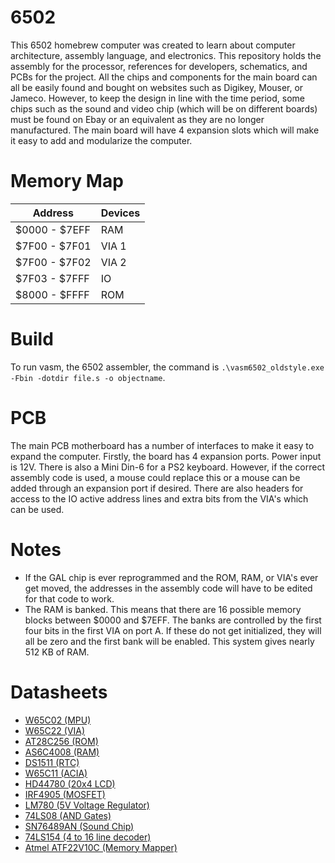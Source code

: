 # 6502
This 6502 homebrew computer was created to learn about computer architecture, assembly language, and electronics. This repository holds the assembly for the processor, references for developers, schematics, and PCBs for the project. All the chips and components for the main board can all be easily found and bought on websites such as Digikey, Mouser, or Jameco. However, to keep the design in line with the time period, some chips such as the sound and video chip (which will be on different boards) must be found on Ebay or an equivalent as they are no longer manufactured. The main board will have 4 expansion slots which will make it easy to add and modularize the computer. 

# Memory Map
| Address       | Devices |
| ------------- | ------- | 
| $0000 - $7EFF | RAM     | 
| $7F00 - $7F01 | VIA 1   | 
| $7F00 - $7F02 | VIA 2   | 
| $7F03 - $7FFF | IO      | 
| $8000 - $FFFF | ROM     | 

# Build
To run vasm, the 6502 assembler, the command is `.\vasm6502_oldstyle.exe -Fbin -dotdir file.s -o objectname`.

# PCB
The main PCB motherboard has a number of interfaces to make it easy to expand the computer. Firstly, the board has 4 expansion ports. Power input is 12V. There is also
a Mini Din-6 for a PS2 keyboard. However, if the correct assembly code is used, a mouse could replace this or a mouse can be added through an expansion port if desired. There are also headers for access to the IO active address lines and extra bits from the VIA's which can be used. 

# Notes
- If the GAL chip is ever reprogrammed and the ROM, RAM, or VIA's ever get moved, the addresses in the assembly code will have to be edited for that code to work. 
- The RAM is banked. This means that there are 16 possible memory blocks between $0000 and $7EFF. The banks are controlled by the first four bits in the first VIA on port A. If these do not get initialized, they will all be zero and the first bank will be enabled. This system gives nearly 512 KB of RAM.

# Datasheets
- <a href = "https://www.mouser.com/datasheet/2/436/w65c02s-2572.pdf"> W65C02 (MPU) </a>
- <a href = "https://www.mouser.com/datasheet/2/436/w65c22-1197.pdf"> W65C22 (VIA) </a> 
- <a href = "https://www.mouser.com/datasheet/2/268/doc0006-1108095.pdf"> AT28C256 (ROM) </a>
- <a href = "https://www.mouser.com/datasheet/2/12/AS6C4008-1265427.pdf"> AS6C4008 (RAM) </a>
- <a href = "https://www.mouser.com/datasheet/2/256/DS1501-DS1511-465962.pdf"> DS1511 (RTC) </a>
- <a href = "https://www.westerndesigncenter.com/wdc/documentation/w65c51n.pdf"> W65C11 (ACIA) </a>
- <a href = "https://www.sparkfun.com/datasheets/LCD/HD44780.pdf"> HD44780 (20x4 LCD) </a>
- <a href = "https://www.jameco.com/Jameco/Products/ProdDS/670442-DS01.pdf"> IRF4905 (MOSFET) </a>
- <a href = "https://www.jameco.com/Jameco/Products/ProdDS/51262.pdf"> LM780 (5V Voltage Regulator) </a>
- <a href = "https://www.jameco.com/Jameco/Products/ProdDS/46375.pdf"> 74LS08 (AND Gates) </a>
- <a href = "http://map.grauw.nl/resources/sound/texas_instruments_sn76489an.pdf"> SN76489AN (Sound Chip) </a>
- <a href = "https://www.seattleu.edu/media/college-of-science-and-engineering/files/departments/electricalandcomputerengineering/74ls1545606.pdf"> 74LS154 (4 to 16 line decoder) </a>
- <a href = "https://www.mouser.com/datasheet/2/268/doc0735-1369018.pdf"> Atmel ATF22V10C (Memory Mapper) </a>
